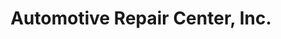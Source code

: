 ---
title: "Automotive Repair Center, Inc."
url: /philadelphia/automotive-repair-center-inc/
shop: Autowerkstatt
---